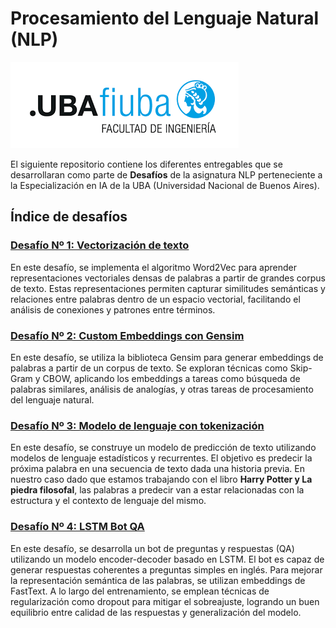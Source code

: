 # Procesamiento del Lenguaje Natural (NLP)

![alt text](image.png)

El siguiente repositorio contiene los diferentes entregables que se desarrollaran como parte de **Desafíos** de la asignatura NLP perteneciente a la Especialización en IA de la UBA (Universidad Nacional de Buenos Aires).

## Índice de desafíos

### [Desafío Nº 1: Vectorización de texto](DESAFIO_1/Desafio_1.ipynb)
En este desafío, se implementa el algoritmo Word2Vec para aprender representaciones vectoriales densas de palabras a partir de grandes corpus de texto. Estas representaciones permiten capturar similitudes semánticas y relaciones entre palabras dentro de un espacio vectorial, facilitando el análisis de conexiones y patrones entre términos.

### [Desafío Nº 2: Custom Embeddings con Gensim](DESAFIO_2/Desafio_2.ipynb)
En este desafío, se utiliza la biblioteca Gensim para generar embeddings de palabras a partir de un corpus de texto. Se exploran técnicas como Skip-Gram y CBOW, aplicando los embeddings a tareas como búsqueda de palabras similares, análisis de analogías, y otras tareas de procesamiento del lenguaje natural.

### [Desafío Nº 3: Modelo de lenguaje con tokenización](DESAFIO_3/)
En este desafío, se construye un modelo de predicción de texto utilizando modelos de lenguaje estadísticos y recurrentes. El objetivo es predecir la próxima palabra en una secuencia de texto dada una historia previa. En nuestro caso dado que estamos trabajando con el libro **Harry Potter y La piedra filosofal**, las palabras a predecir van a estar relacionadas con la estructura y el contexto de lenguaje del mismo.

### [Desafío Nº 4: LSTM Bot QA](DESAFIO_4/)
En este desafío, se desarrolla un bot de preguntas y respuestas (QA) utilizando un modelo encoder-decoder basado en LSTM. El bot es capaz de generar respuestas coherentes a preguntas simples en inglés. Para mejorar la representación semántica de las palabras, se utilizan embeddings de FastText. A lo largo del entrenamiento, se emplean técnicas de regularización como dropout para mitigar el sobreajuste, logrando un buen equilibrio entre calidad de las respuestas y generalización del modelo.